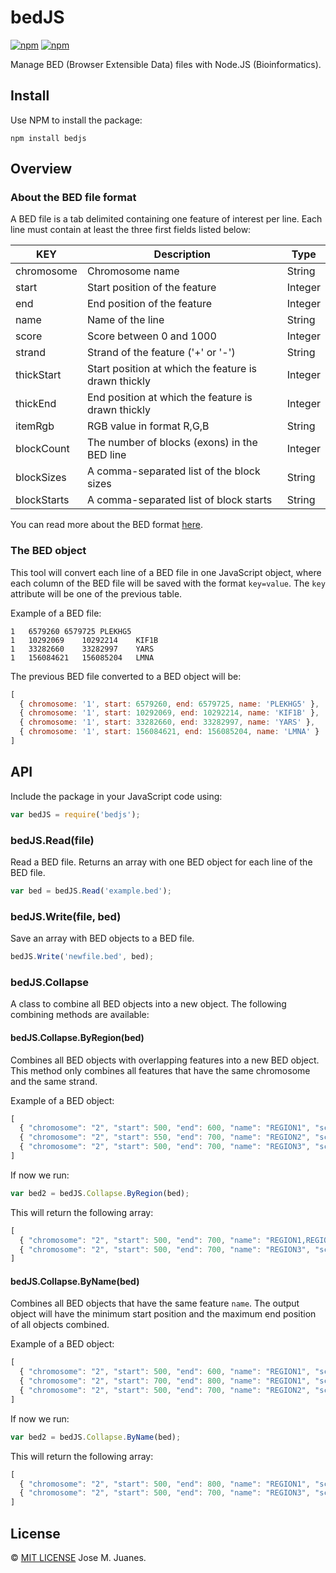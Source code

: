 # bedJS

[![npm](https://img.shields.io/npm/v/bedjs.svg?style=flat-square)](https://www.npmjs.com/package/bedjs)
[![npm](https://img.shields.io/npm/dt/bedjs.svg?style=flat-square)](https://www.npmjs.com/package/bedjs)

Manage BED (Browser Extensible Data) files with Node.JS (Bioinformatics).

## Install

Use NPM to install the package:

```
npm install bedjs
```

## Overview

### About the BED file format

A BED file is a tab delimited containing one feature of interest per line. Each line must contain at least the three first fields listed below:

| KEY | Description | Type |
|-----|-------------|------|
| chromosome | Chromosome name | String |
| start | Start position of the feature | Integer |
| end | End position of the feature | Integer |
| name | Name of the line | String |
| score | Score between 0 and 1000 | Integer |
| strand | Strand of the feature ('+' or '-') | String |
| thickStart | Start position at which the feature is drawn thickly | Integer |
| thickEnd | End position at which the feature is drawn thickly | Integer |
| itemRgb | RGB value in format R,G,B | String |
| blockCount | The number of blocks (exons) in the BED line | Integer |
| blockSizes | A comma-separated list of the block sizes | String |
| blockStarts | A comma-separated list of block starts | String |

You can read more about the BED format [here](http://Mar2016.archive.ensembl.org/info/website/upload/bed.html).

### The BED object

This tool will convert each line of a BED file in one JavaScript object, where each column of the BED file will be saved with the format `key=value`. The `key` attribute will be one of the previous table.

Example of a BED file:

```
1	6579260	6579725	PLEKHG5
1	10292069	10292214	KIF1B
1	33282660	33282997	YARS
1	156084621	156085204	LMNA
```

The previous BED file converted to a BED object will be:

```javascript
[
  { chromosome: '1', start: 6579260, end: 6579725, name: 'PLEKHG5' },
  { chromosome: '1', start: 10292069, end: 10292214, name: 'KIF1B' },
  { chromosome: '1', start: 33282660, end: 33282997, name: 'YARS' },
  { chromosome: '1', start: 156084621, end: 156085204, name: 'LMNA' }
]
```

## API

Include the package in your JavaScript code using:

```javascript
var bedJS = require('bedjs');
```

### bedJS.Read(file)

Read a BED file. Returns an array with one BED object for each line of the BED file.

```javascript
var bed = bedJS.Read('example.bed');
```

### bedJS.Write(file, bed)

Save an array with BED objects to a BED file.

```javascript
bedJS.Write('newfile.bed', bed);
```

### bedJS.Collapse

A class to combine all BED objects into a new object. The following combining methods are available:

#### bedJS.Collapse.ByRegion(bed)

Combines all BED objects with overlapping features into a new BED object. This method only combines all features that have the same chromosome and the same strand.

Example of a BED object:

```javascript
[
  { "chromosome": "2", "start": 500, "end": 600, "name": "REGION1", "score": 0, "strand": "+" },
  { "chromosome": "2", "start": 550, "end": 700, "name": "REGION2", "score": 0, "strand": "+" },
  { "chromosome": "2", "start": 500, "end": 700, "name": "REGION3", "score": 0, "strand": "-" }
]
```

If now we run:

```javascript
var bed2 = bedJS.Collapse.ByRegion(bed);
```

This will return the following array:

```javascript
[
  { "chromosome": "2", "start": 500, "end": 700, "name": "REGION1,REGION2", "score": 0, "strand": "+" },
  { "chromosome": "2", "start": 500, "end": 700, "name": "REGION3", "score": 0, "strand": "-" }
]
```

#### bedJS.Collapse.ByName(bed)

Combines all BED objects that have the same feature `name`. The output object will have the minimum start position and the maximum end position of all objects combined.

Example of a BED object:

```javascript
[
  { "chromosome": "2", "start": 500, "end": 600, "name": "REGION1", "score": 0, "strand": "+" },
  { "chromosome": "2", "start": 700, "end": 800, "name": "REGION1", "score": 0, "strand": "+" },
  { "chromosome": "2", "start": 500, "end": 700, "name": "REGION2", "score": 0, "strand": "-" }
]
```

If now we run:

```javascript
var bed2 = bedJS.Collapse.ByName(bed);
```

This will return the following array:

```javascript
[
  { "chromosome": "2", "start": 500, "end": 800, "name": "REGION1", "score": 0, "strand": "+" },
  { "chromosome": "2", "start": 500, "end": 700, "name": "REGION3", "score": 0, "strand": "-" }
]
```

## License

&copy; [MIT LICENSE](./LICENSE) Jose M. Juanes.

